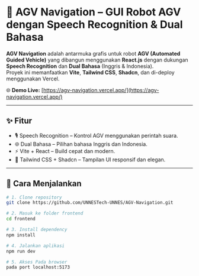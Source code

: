 # 🚗 AGV Navigation – GUI Robot AGV dengan Speech Recognition & Dual Bahasa

**AGV Navigation** adalah antarmuka grafis untuk robot **AGV (Automated Guided Vehicle)** yang dibangun menggunakan **React.js** dengan dukungan **Speech Recognition** dan **Dual Bahasa** (Inggris & Indonesia).  
Proyek ini memanfaatkan **Vite**, **Tailwind CSS**, **Shadcn**, dan di-deploy menggunakan Vercel.

🌐 **Demo Live:** [https://agv-navigation.vercel.app/](https://agv-navigation.vercel.app/)

---

## ✨ Fitur
- 🎙 Speech Recognition – Kontrol AGV menggunakan perintah suara.  
- 🌐 Dual Bahasa – Pilihan bahasa Inggris dan Indonesia.  
- ⚡ Vite + React – Build cepat dan modern.  
- 🎨 Tailwind CSS + Shadcn – Tampilan UI responsif dan elegan.

---

## 🚀 Cara Menjalankan
```bash
# 1. Clone repository
git clone https://github.com/UNNESTech-UNNES/AGV-Navigation.git

# 2. Masuk ke folder frontend
cd frontend

# 3. Install dependency
npm install

# 4. Jalankan aplikasi
npm run dev

# 5. Akses Pada browser
pada port localhost:5173
